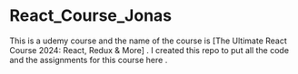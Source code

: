 # React_Course_Jonas
This is a udemy course and the name of the course is [The Ultimate React Course 2024: React, Redux &amp; More] . I created this repo to put all the code and the assignments for this course here .
